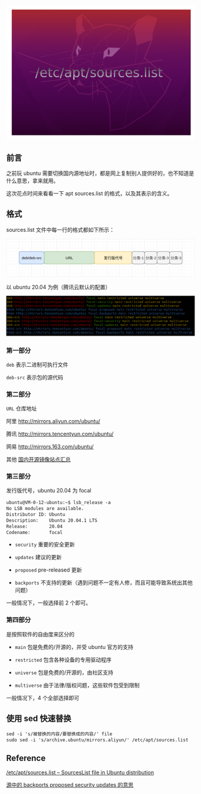 ![image-20201028224145180](image/image-20201028224145180.png)

## 前言

之前玩 ubuntu 需要切换国内源地址时，都是网上复制别人提供好的，也不知道是什么意思，拿来就用。

这次花点时间来看看一下 apt sources.list 的格式，以及其表示的含义。

## 格式

sources.list 文件中每一行的格式都如下所示：

![image-20201028230731097](image/image-20201028230731097.png)

以 ubuntu 20.04 为例（腾讯云默认的配置）

![image-20201028231137199](image/image-20201028231137199.png)

### 第一部分

``deb`` 表示二进制可执行文件

``deb-src`` 表示包的源代码

### 第二部分

``URL`` 仓库地址

阿里 http://mirrors.aliyun.com/ubuntu/

腾讯 http://mirrors.tencentyun.com/ubuntu/

网易 http://mirrors.163.com/ubuntu/

其他 [国内开源镜像站点汇总](https://segmentfault.com/a/1190000000375848)

### 第三部分

发行版代号，ubuntu 20.04 为 focal

```shell
ubuntu@VM-0-12-ubuntu:~$ lsb_release -a
No LSB modules are available.
Distributor ID: Ubuntu
Description:    Ubuntu 20.04.1 LTS
Release:        20.04
Codename:       focal
```

- ``security``  重要的安全更新

- ``updates``  建议的更新

- ``proposed``  pre-released 更新

- ``backports`` 不支持的更新（遇到问题不一定有人修，而且可能导致系统出其他问题）

一般情况下，一般选择前 2 个即可。

### 第四部分

是按照软件的自由度来区分的

- ``main``  包是免费的/开源的，并受 ubuntu 官方的支持

- ``restricted``  包含各种设备的专用驱动程序

- ``universe``  包是免费的/开源的，由社区支持

- ``multiverse``  由于法律/版权问题，这些软件包受到限制

一般情况下，4 个全部选择即可

## 使用 sed 快速替换

```shell
sed -i 's/被替换的内容/要替换成的内容/' file
sudo sed -i 's/archive.ubuntu/mirrors.aliyun/' /etc/apt/sources.list
```

## Reference

[/etc/apt/sources.list – SourcesList file in Ubuntu distribution](https://techpiezo.com/linux/etc-apt-sources-list-sourceslist-file-in-ubuntu-distribution/)

[源中的 backports proposed security updates 的意思](https://forum.ubuntu.org.cn/viewtopic.php?f=77&t=253103&sid=079acd573def388dcb46c8ba1c4bc694)

